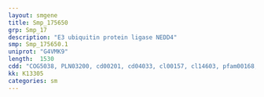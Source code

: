 ```yaml
---
layout: smgene
title: Smp_175650
grp: Smp_17
description: "E3 ubiquitin protein ligase NEDD4"
smp: Smp_175650.1
uniprot: "G4VMK9"
length:  1530
cdd: "COG5038, PLN03200, cd00201, cd04033, cl00157, cl14603, pfam00168, pfam00397, smart00239, smart00456"
kk: K13305
categories: sm
---
```


